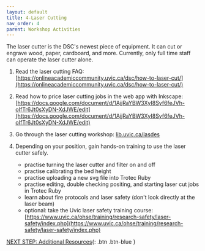 ```yaml
---
layout: default
title: 4-Laser Cutting
nav_order: 4
parent: Workshop Activities
---
```


The laser cutter is the DSC's newest piece of equipment.  It can cut or engrave wood, paper, cardboard, and more.  Currently, only full time staff can operate the laser cutter alone.

1. Read the laser cutting FAQ: [https://onlineacademiccommunity.uvic.ca/dsc/how-to-laser-cut/](https://onlineacademiccommunity.uvic.ca/dsc/how-to-laser-cut/)

2. Read how to price laser cutting jobs in the web app with Inkscape: [https://docs.google.com/document/d/1AjjRaYBW3XyI8Syf6feJVh-oIfTr6Jt0sXyDN-XdJWE/edit](https://docs.google.com/document/d/1AjjRaYBW3XyI8Syf6feJVh-oIfTr6Jt0sXyDN-XdJWE/edit)

3. Go through the laser cutting workshop: [lib.uvic.ca/lasdes](https://uviclibraries.github.io/laser/)

4. Depending on your position, gain hands-on training to use the laser cutter safely.
    - practise turning the laser cutter and filter on and off
    - practise calibrating the bed height
    - practise uploading a new svg file into Trotec Ruby
    - practise editing, double checking positing, and starting laser cut jobs in Trotec Ruby
    - learn about fire protocols and laser safety (don't look directly at the laser beam)
    - optional: take the Uvic laser safety training course: [https://www.uvic.ca/ohse/training/research-safety/laser-safety/index.php](https://www.uvic.ca/ohse/training/research-safety/laser-safety/index.php)

[NEXT STEP: Additional Resources](additional-resources.html){: .btn .btn-blue }